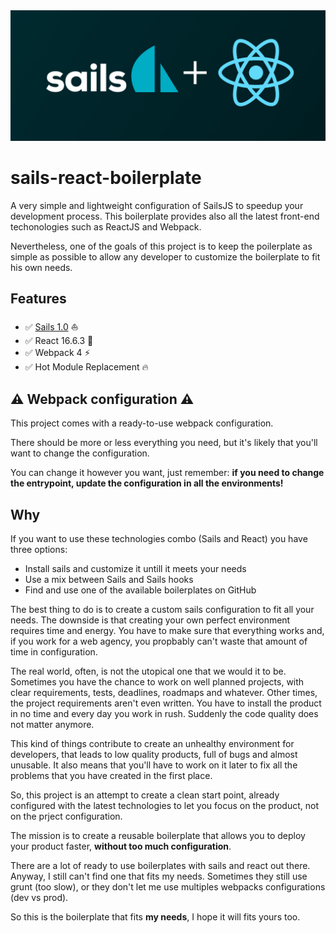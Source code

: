 <img src="./cover.png">

# sails-react-boilerplate
A very simple and lightweight configuration of SailsJS to speedup your
development process.
This boilerplate provides also all the latest front-end techonologies such as
ReactJS and Webpack.

Nevertheless, one of the goals of this project is to keep the poilerplate as
simple as possible to allow any developer to customize the boilerplate to fit
his own needs.

## Features
- :white_check_mark: [Sails 1.0](https://sailsjs.com) :boat:
- :white_check_mark: React 16.6.3 :star2:
- :white_check_mark: Webpack 4 :zap:
- :white_check_mark: Hot Module Replacement :fire:

## :warning: Webpack configuration :warning:
This project comes with a ready-to-use webpack configuration.

There should be more or less everything you need, but it's likely that you'll
want to change the configuration.

You can change it however you want, just remember: **if
you need to change the entrypoint, update the configuration in all
the environments!**

## Why
If you want to use these technologies combo (Sails and React)
you have three options:

* Install sails and customize it untill it meets your needs
* Use a mix between Sails and Sails hooks
* Find and use one of the available boilerplates on GitHub

The best thing to do is to create a custom sails configuration to fit all your
needs. The downside is that creating your own perfect environment requires time
and energy. You have to make sure that everything works and, if you work for a web
agency, you propbably can't waste that amount of time in configuration.

The real world, often, is not the utopical one that we would it to be.
Sometimes you have the chance to work on well planned projects, with clear
requirements, tests, deadlines, roadmaps and whatever.
Other times, the project requirements aren't even written. You have to install
the product in no time and every day you work in rush.
Suddenly the code quality does not matter anymore.

This kind of things contribute to create an unhealthy environment for developers,
that leads to low quality products, full of bugs and almost unusable.
It also means that you'll have to work on it later to fix all the problems that
you have created in the first place.

So, this project is an attempt to create a clean start point, already configured
with the latest technologies to let you focus on the product, not on the
prject configuration.

The mission is to create a reusable boilerplate that allows you to deploy your
product faster, **without too much configuration**.

There are a lot of ready to use boilerplates with sails and react out there.
Anyway, I still can't find one that fits my needs.
Sometimes they still use grunt (too slow), or they don't let me use multiples
webpacks configurations (dev vs prod).

So this is the boilerplate that fits **my needs**, I hope it will fits yours too.
